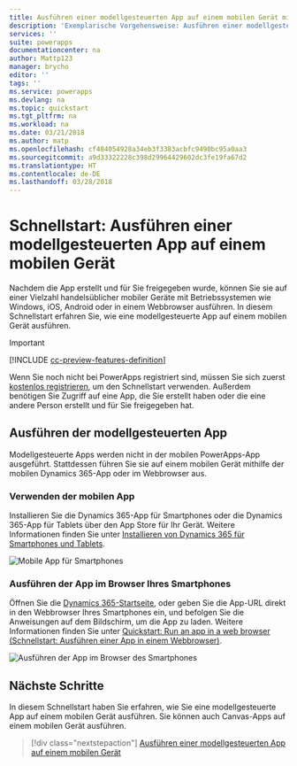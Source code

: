 ```yaml
---
title: Ausführen einer modellgesteuerten App auf einem mobilen Gerät mit PowerApps | Microsoft-Dokumentation
description: 'Exemplarische Vorgehensweise: Ausführen einer modellgesteuerten App auf einem mobilen Gerät'
services: ''
suite: powerapps
documentationcenter: na
author: Mattp123
manager: brycho
editor: ''
tags: ''
ms.service: powerapps
ms.devlang: na
ms.topic: quickstart
ms.tgt_pltfrm: na
ms.workload: na
ms.date: 03/21/2018
ms.author: matp
ms.openlocfilehash: cf484054928a34eb3f3383acbfc9490bc95a0aa3
ms.sourcegitcommit: a9d33322228c398d29964429602dc3fe19fa67d2
ms.translationtype: HT
ms.contentlocale: de-DE
ms.lasthandoff: 03/28/2018
---
```

# <a name="quickstart-run-a-model-driven-app-on-a-mobile-device"></a>Schnellstart: Ausführen einer modellgesteuerten App auf einem mobilen Gerät

Nachdem die App erstellt und für Sie freigegeben wurde, können Sie sie auf einer Vielzahl handelsüblicher mobiler Geräte mit Betriebssystemen wie Windows, iOS, Android oder in einem Webbrowser ausführen. In diesem Schnellstart erfahren Sie, wie eine modellgesteuerte App auf einem mobilen Gerät ausführen. 

> [!IMPORTANT]
> [!INCLUDE [cc-preview-features-definition](../includes/cc-preview-features-definition.md)]

Wenn Sie noch nicht bei PowerApps registriert sind, müssen Sie sich zuerst [kostenlos registrieren](https://web.powerapps.com/signup?redirect=marketing&email=), um den Schnellstart verwenden. Außerdem benötigen Sie Zugriff auf eine App, die Sie erstellt haben oder die eine andere Person erstellt und für Sie freigegeben hat.

## <a name="run-the-model-driven-app"></a>Ausführen der modellgesteuerten App

Modellgesteuerte Apps werden nicht in der mobilen PowerApps-App ausgeführt. Stattdessen führen Sie sie auf einem mobilen Gerät mithilfe der mobilen Dynamics 365-App oder im Webbrowser aus. 

### <a name="use-the-mobile-app"></a>Verwenden der mobilen App
Installieren Sie die Dynamics 365-App für Smartphones oder die Dynamics 365-App für Tablets über den App Store für Ihr Gerät. Weitere Informationen finden Sie unter [Installieren von Dynamics 365 für Smartphones und Tablets](https://docs.microsoft.com/dynamics365/customer-engagement/mobile-app/install-dynamics-365-for-phones-and-tablets).

 ![Mobile App für Smartphones](media/run-app-client-model-driven/mobile-app-for-phone.png)

### <a name="run-in-your-phones-browser"></a>Ausführen der App im Browser Ihres Smartphones
Öffnen Sie die [Dynamics 365-Startseite](https://home.dynamics.com), oder geben Sie die App-URL direkt in den Webbrowser Ihres Smartphones ein, und befolgen Sie die Anweisungen auf dem Bildschirm, um die App zu laden. Weitere Informationen finden Sie unter [Quickstart: Run an app in a web browser (Schnellstart: Ausführen einer App in einem Webbrowser)](run-app-browser.md).

![Ausführen der App im Browser des Smartphones](media/run-app-client-model-driven/web-browser-on-phone.png)


## <a name="next-steps"></a>Nächste Schritte
In diesem Schnellstart haben Sie erfahren, wie Sie eine modellgesteuerte App auf einem mobilen Gerät ausführen. Sie können auch Canvas-Apps auf einem mobilen Gerät ausführen.

> [!div class="nextstepaction"]
> [Ausführen einer modellgesteuerten App auf einem mobilen Gerät](run-app-client.md)